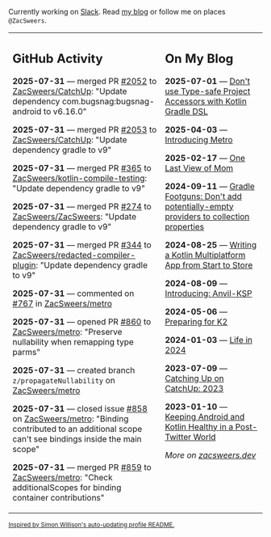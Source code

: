 Currently working on [Slack](https://slack.com/). Read [my blog](https://zacsweers.dev/) or follow me on places `@ZacSweers`.

<table><tr><td valign="top" width="60%">

## GitHub Activity
<!-- githubActivity starts -->
**2025-07-31** — merged PR [#2052](https://github.com/ZacSweers/CatchUp/pull/2052) to [ZacSweers/CatchUp](https://github.com/ZacSweers/CatchUp): "Update dependency com.bugsnag:bugsnag-android to v6.16.0"

**2025-07-31** — merged PR [#2053](https://github.com/ZacSweers/CatchUp/pull/2053) to [ZacSweers/CatchUp](https://github.com/ZacSweers/CatchUp): "Update dependency gradle to v9"

**2025-07-31** — merged PR [#365](https://github.com/ZacSweers/kotlin-compile-testing/pull/365) to [ZacSweers/kotlin-compile-testing](https://github.com/ZacSweers/kotlin-compile-testing): "Update dependency gradle to v9"

**2025-07-31** — merged PR [#274](https://github.com/ZacSweers/ZacSweers/pull/274) to [ZacSweers/ZacSweers](https://github.com/ZacSweers/ZacSweers): "Update dependency gradle to v9"

**2025-07-31** — merged PR [#344](https://github.com/ZacSweers/redacted-compiler-plugin/pull/344) to [ZacSweers/redacted-compiler-plugin](https://github.com/ZacSweers/redacted-compiler-plugin): "Update dependency gradle to v9"

**2025-07-31** — commented on [#767](https://github.com/ZacSweers/metro/issues/767#issuecomment-3140306527) in [ZacSweers/metro](https://github.com/ZacSweers/metro)

**2025-07-31** — opened PR [#860](https://github.com/ZacSweers/metro/pull/860) to [ZacSweers/metro](https://github.com/ZacSweers/metro): "Preserve nullability when remapping type parms"

**2025-07-31** — created branch `z/propagateNullability` on [ZacSweers/metro](https://github.com/ZacSweers/metro)

**2025-07-31** — closed issue [#858](https://github.com/ZacSweers/metro/issues/858) on [ZacSweers/metro](https://github.com/ZacSweers/metro): "Binding contributed to an additional scope can't see bindings inside the main scope"

**2025-07-31** — merged PR [#859](https://github.com/ZacSweers/metro/pull/859) to [ZacSweers/metro](https://github.com/ZacSweers/metro): "Check additionalScopes for binding container contributions"
<!-- githubActivity ends -->
</td><td valign="top" width="40%">

## On My Blog
<!-- blog starts -->
**2025-07-01** — [Don't use Type-safe Project Accessors with Kotlin Gradle DSL](https://www.zacsweers.dev/dont-use-type-safe-project-accessors-with-kotlin-gradle-dsl/)

**2025-04-03** — [Introducing Metro](https://www.zacsweers.dev/introducing-metro/)

**2025-02-17** — [One Last View of Mom](https://www.zacsweers.dev/one-last-view-of-mom/)

**2024-09-11** — [Gradle Footguns: Don't add potentially-empty providers to collection properties](https://www.zacsweers.dev/gradle-footgun-adding-empty-providers-to-collection-properties/)

**2024-08-25** — [Writing a Kotlin Multiplatform App from Start to Store](https://www.zacsweers.dev/writing-a-kotlin-multiplatform-app-from-start-to-store/)

**2024-08-09** — [Introducing: Anvil-KSP](https://www.zacsweers.dev/introducing-anvil-ksp/)

**2024-05-06** — [Preparing for K2](https://www.zacsweers.dev/preparing-for-k2/)

**2024-01-03** — [Life in 2024](https://www.zacsweers.dev/life-in-2024/)

**2023-07-09** — [Catching Up on CatchUp: 2023](https://www.zacsweers.dev/catching-up-on-catchup-2023/)

**2023-01-10** — [Keeping Android and Kotlin Healthy in a Post-Twitter World](https://www.zacsweers.dev/keeping-android-healthy/)
<!-- blog ends -->
_More on [zacsweers.dev](https://zacsweers.dev/)_
</td></tr></table>

<sub><a href="https://simonwillison.net/2020/Jul/10/self-updating-profile-readme/">Inspired by Simon Willison's auto-updating profile README.</a></sub>